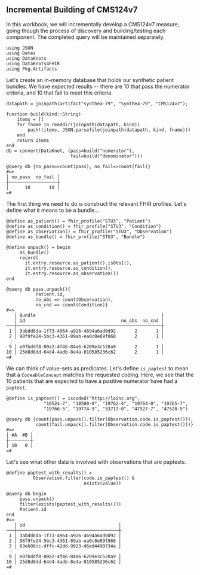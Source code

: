 ## Incremental Building of CMS124v7

In this workbook, we will incrementally develop a CMS124v7 measure;
going though the process of discovery and building/testing each
component. The completed query will be maintained separately.

    using JSON
    using Dates
    using DataKnots
    using DataKnots4FHIR
    using Pkg.Artifacts

Let's create an in-memory database that holds our synthetic patient
bundles. We have expected results -- there are 10 that pass the
numerator criteria, and 10 that fail to meet this criteria.

    datapath = joinpath(artifact"synthea-79", "synthea-79", "CMS124v7");

    function build(kind::String)
        items = []
        for fname in readdir(joinpath(datapath, kind))
            push!(items, JSON.parsefile(joinpath(datapath, kind, fname)))
        end
        return items
    end
    db = convert(DataKnot, (pass=build("numerator"),
                            fail=build("denominator")))

    @query db {no_pass=>count(pass), no_fail=>count(fail)}
    #=>
    │ no_pass  no_fail │
    ┼──────────────────┼
    │      10       10 │
    =#

The first thing we need to do is construct the relevant FHIR profiles.
Let's define what it means to be a bundle...

    @define as_patient() = fhir_profile("STU3", "Patient")
    @define as_condition() = fhir_profile("STU3", "Condition")
    @define as_observation() = fhir_profile("STU3", "Observation")
    @define as_bundle() = fhir_profile("STU3", "Bundle")

    @define unpack() = begin
         as_bundle()
         record(
           it.entry.resource.as_patient().is0to1(),
           it.entry.resource.as_condition(),
           it.entry.resource.as_observation())
    end

    @query db pass.unpack(){
               Patient.id,
               no_obs => count(Observation),
               no_cnd => count(Condition)}
    #=>
       │ Bundle                                               │
       │ id                                    no_obs  no_cnd │
    ───┼──────────────────────────────────────────────────────┼
     1 │ 3abdd6da-1f73-4964-a926-4694a6ad0d92       2       1 │
     2 │ 98f9fe24-5bc3-4361-89ab-ea0c8e89f868       2       1 │
     ⋮
     9 │ e07bddf8-00a2-4f46-84e6-6209e3c528a9       2       1 │
    10 │ 25d8d8dd-64d4-4adb-8e4a-010585236c62       2       1 │
    =#

We can think of value-sets as predicates. Let's define ``is_paptest`` to
mean that a ``CodeableConcept`` matches the requested coding. Here, we
see that the 10 patients that are expected to have a positive numerator
have had a ``paptest``.

    @define is_paptest() = iscoded("http://loinc.org",
                  "10524-7", "18500-9", "19762-4", "19764-0", "19765-7",
                  "19766-5", "19774-9", "33717-0", "47527-7", "47528-5")

    @query db {count(pass.unpack().filter(Observation.code.is_paptest())),
               count(fail.unpack().filter(Observation.code.is_paptest()))}
    #=>
    │ #A  #B │
    ┼────────┼
    │ 10   0 │
    =#

Let's see what other data is involved with observations that are paptests.


    @define paptest_with_results() =
              Observation.filter(code.is_paptest() &
                                 exists(value))

    @query db begin
         pass.unpack()
         filter(exists(paptest_with_results()))
         Patient.id
    end
    #=>
       │ id                                   │
    ───┼──────────────────────────────────────┼
     1 │ 3abdd6da-1f73-4964-a926-4694a6ad0d92 │
     2 │ 98f9fe24-5bc3-4361-89ab-ea0c8e89f868 │
     3 │ 83e608cc-dffc-42dd-9923-d6ed4490734a │
     ⋮
     9 │ e07bddf8-00a2-4f46-84e6-6209e3c528a9 │
    10 │ 25d8d8dd-64d4-4adb-8e4a-010585236c62 │
    =#
